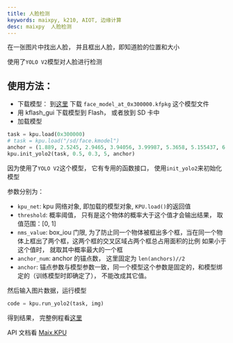 ```yaml
---
title: 人脸检测
keywords: maixpy, k210, AIOT, 边缘计算
desc: maixpy  人脸检测
---
```



在一张图片中找出人脸， 并且框出人脸，即知道脸的位置和大小

使用了`YOLO V2`模型对人脸进行检测

## 使用方法：

* 下载模型： 到[这里](https://dl.sipeed.com/MAIX/MaixPy/model) 下载 `face_model_at_0x300000.kfpkg` 这个模型文件
* 用 kflash_gui 下载模型到 Flash， 或者放到 SD 卡中
* 加载模型
```python
task = kpu.load(0x300000)
# task = kpu.load("/sd/face.kmodel")
anchor = (1.889, 2.5245, 2.9465, 3.94056, 3.99987, 5.3658, 5.155437, 6.92275, 6.718375, 9.01025)
kpu.init_yolo2(task, 0.5, 0.3, 5, anchor)
```
因为使用了`YOLO V2`这个模型， 它有专用的函数接口， 使用`init_yolo2`来初始化模型

参数分别为：
* `kpu_net`: kpu 网络对象, 即加载的模型对象, `KPU.load()`的返回值
* `threshold`: 概率阈值， 只有是这个物体的概率大于这个值才会输出结果， 取值范围：[0, 1]
* `nms_value`: box_iou 门限, 为了防止同一个物体被框出多个框，当在同一个物体上框出了两个框，这两个框的交叉区域占两个框总占用面积的比例 如果小于这个值时， 就取其中概率最大的一个框
* `anchor_num`: anchor 的锚点数， 这里固定为 `len(anchors)//2`
* `anchor`: 锚点参数与模型参数一致，同一个模型这个参数是固定的，和模型绑定的（训练模型时即确定了）， 不能改成其它值。

然后输入图片数据，运行模型

```python
code = kpu.run_yolo2(task, img)
```

得到结果， 完整例程看[这里](https://github.com/sipeed/MaixPy-v1_scripts/blob/master/machine_vision/face_find/demo_find_face.py)

API 文档看 [Maix.KPU](./../../../api_reference/Maix/kpu.md)






